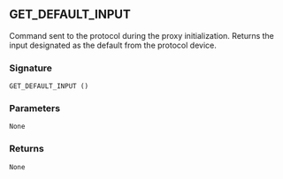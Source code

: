 ## GET\_DEFAULT\_INPUT

Command sent to the protocol during the proxy initialization. Returns the input designated as the default  from the protocol device.


### Signature

`GET_DEFAULT_INPUT ()`


### Parameters

`None`


### Returns

`None`